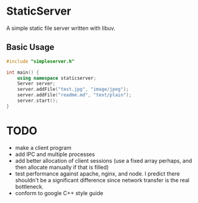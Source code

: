 # StaticServer
A simple static file server written with libuv.

## Basic Usage
```c++
#include "simpleserver.h"

int main() {
    using namespace staticserver;
    Server server;
    server.addFile("test.jpg", "image/jpeg");
    server.addFile("readme.md", "text/plain");
    server.start();
}
```

# TODO
- make a client program
- add IPC and multiple processes
- add better allocation of client sessions (use a fixed array perhaps, and then allocate manually if that is filled)
- test performance against apache, nginx, and node. I predict there shouldn't be a significant difference since network transfer is the real bottleneck.
- conform to google C++ style guide